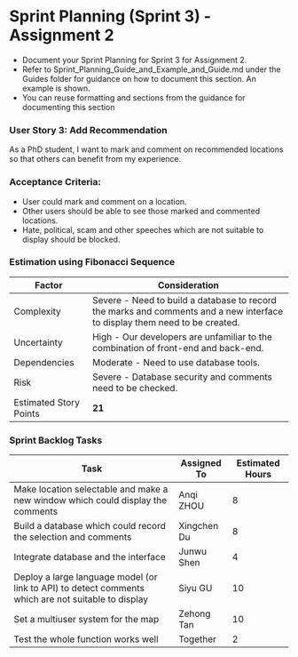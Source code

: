 # Sprint Planning (Sprint 3) - Assignment 2

- Document your Sprint Planning for Sprint 3 for Assignment 2.
- Refer to Sprint_Planning_Guide_and_Example_and_Guide.md under the Guides folder for guidance on how to document this section. An example is shown.
- You can reuse formatting and sections from the guidance for documenting this section



### User Story 3: 	Add Recommendation
As a PhD student, I want to mark and comment on recommended locations so that others can benefit from my experience.

### Acceptance Criteria:
- User could mark and comment on a location.
- Other users should be able to see those marked and commented locations.
- Hate, political, scam and other speeches which are not suitable to display should be blocked.

### Estimation using Fibonacci Sequence
| Factor              | Consideration |
|---------------------|--------------|
| Complexity         | Severe - Need to build a database to record the marks and comments and a new interface to display them need to be created.|
| Uncertainty        | High - Our developers are unfamiliar to the combination of front-end and back-end.|
| Dependencies      | Moderate - Need to use database tools. |
| Risk              | Severe - Database security and comments need to be checked. |
| Estimated Story Points | **21** |

### Sprint Backlog Tasks
| Task | Assigned To | Estimated Hours |
|------|------------|----------------|
| Make location selectable and make a new window which could display the comments | Anqi ZHOU | 8 |
| Build a database which could record the selection and comments | Xingchen Du | 8 |
| Integrate database and the interface | Junwu Shen | 4 |
| Deploy a large language model (or link to API) to detect comments which are not suitable to display | Siyu GU | 10 |
| Set a multiuser system for the map | Zehong Tan | 10 |
| Test the whole function works well | Together | 2 |
